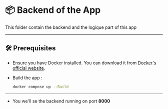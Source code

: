 # 📦 Backend of the App

This folder contain the backend and the logique part of this app

---

## 🛠️ Prerequisites

- Ensure you have Docker installed. You can download it from [Docker's official website](https://www.docker.com/products/docker-desktop/).

- Build the app :
  ```bash
  docker compose up --Build
  ```

---

- You we'll se the backend running on port **8000**

